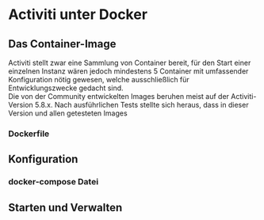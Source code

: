 # Activiti unter Docker


## Das Container-Image

Activiti stellt zwar eine Sammlung von Container bereit, für den Start einer einzelnen Instanz wären jedoch mindestens 5 Container mit umfassender Konfiguration nötig gewesen, welche ausschließlich für Entwicklungszwecke gedacht sind.  
Die von der Community entwickelten Images beruhen meist auf der Activiti-Version 5.8.x. Nach ausführlichen Tests stellte sich heraus, dass in dieser Version und allen getesteten Images 

### Dockerfile


## Konfiguration

### docker-compose Datei

## Starten und Verwalten

